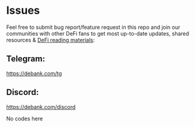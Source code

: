 # Issues

Feel free to submit bug report/feature request in this repo and join our communities with other DeFi fans to get most up-to-date updates, shared resources & [DeFi reading materials](https://tva1.sinaimg.cn/large/007S8ZIlgy1geedjazcpej30k20jwmzr.jpg):

## Telegram:
https://debank.com/tg
## Discord:
https://debank.com/discord

No codes here
